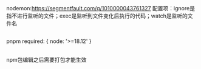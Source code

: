 nodemon:https://segmentfault.com/q/1010000043761327
配置项：ignore是指不进行监听的文件；exec是监听到文件变化后执行的代码；watch是监听的文件名

## 

pnpm required: { node: '>=18.12' }


##

npm包编辑之后需要打包才能生效
